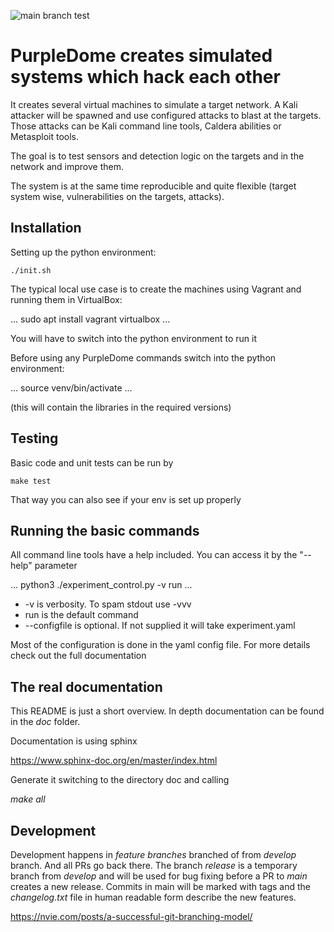 ![main branch test](https://github.com/avast/PurpleDome/github/workflows/main.yml/badge.svg?branch=main)

# PurpleDome creates simulated systems which hack each other 

It creates several virtual machines to simulate a target network. A Kali attacker will be spawned and use configured attacks to blast at the targets. Those attacks can be Kali command line tools, Caldera abilities or Metasploit tools.

The goal is to test sensors and detection logic on the targets and in the network and improve them.

The system is at the same time reproducible and quite flexible (target system wise, vulnerabilities on the targets, attacks).

## Installation

Setting up the python environment:

```
./init.sh
```

The typical local use case is to create the machines using Vagrant and running them in VirtualBox:

...
sudo apt install vagrant virtualbox
...

You will have to switch into the python environment to run it

Before using any PurpleDome commands switch into the python environment:

...
source venv/bin/activate
...

(this will contain the libraries in the required versions)

## Testing

Basic code and unit tests can be run by

```
make test
```

That way you can also see if your env is set up properly

## Running the basic commands

All command line tools have a help included. You can access it by the "--help" parameter

...
python3 ./experiment_control.py -v  run
...

* -v is verbosity. To spam stdout use -vvv
* run is the default command
* --configfile <filename> is optional. If not supplied it will take experiment.yaml

Most of the configuration is done in the yaml config file. For more details check out the full documentation

## The real documentation

This README is just a short overview. In depth documentation can be found in the *doc* folder.

Documentation is using sphinx

https://www.sphinx-doc.org/en/master/index.html

Generate it switching to the directory doc and calling

*make all*

## Development

Development happens in *feature branches* branched of from *develop* branch. And all PRs go back there.
The branch *release* is a temporary branch from *develop* and will be used for bug fixing before a PR to *main* creates a new release. Commits in main will be marked with tags and the *changelog.txt* file in human readable form describe the new features.

https://nvie.com/posts/a-successful-git-branching-model/
